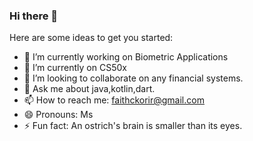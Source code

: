 ### Hi there 👋


Here are some ideas to get you started:

- 🔭 I’m currently working on  Biometric Applications
- 🌱 I’m currently on CS50x
- 👯 I’m looking to collaborate on  any financial systems.
- 💬 Ask me about java,kotlin,dart.
- 📫 How to reach me: faithckorir@gmail.com
- 😄 Pronouns: Ms
- ⚡ Fun fact: An ostrich's brain is smaller than its eyes.

